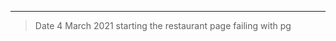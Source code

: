 **************************************************************
> Date 4 March 2021
> starting the restaurant page
> failing with pg